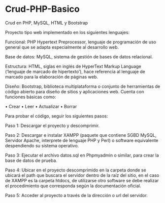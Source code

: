 # Crud-PHP-Basico
Crud en PHP, MySQL, HTML y Bootstrap

Proyecto tipo web implementado en los siguientes lenguajes:

Funcional: PHP Hypertext Preprocessor, lenguaje de programación de uso general que se adapta especialmente al desarrollo web.

Base de datos: MySQL, sistema de gestión de bases de datos relacional.

Estructura: HTML, siglas en inglés de HyperText Markup Language (‘lenguaje de marcado de hipertexto’), hace referencia al lenguaje de marcado para la elaboración de páginas web.

Diseño: Bootstrap, biblioteca multiplataforma o conjunto de herramientas de código abierto para diseño de sitios y aplicaciones web.
Cuenta con funciones básicas como:

•	Crear
•	Leer
•	Actualizar
•	Borrar

Para probar el código, seguir los siguientes pasos:

Paso 1: Descargar el proyecto y descomprimir.

Paso 2: Descargar e instalar XAMPP (paquete que contiene SGBD MySQL, Servidor Apache, interprete de lenguaje PHP y Perl) o software equivalente despendiendo su sistema operativo.

Paso 3: Ejecutar el archivo datos.sql en Phpmyadmin o similar, para crear la base de datos de prueba.

Paso 4: Ubicar en el proyecto descomprimido en la carpeta donde se ubicará el path que buscara el servidor dentro de la raíz del sitio, en el caso de XAMPP es la carpeta htdocs, de utilizarse otro software se debe realizar el procedimiento que corresponda según la documentación oficial.

Paso 5: Acceder al proyecto a través de la dirección o url del servidor.
